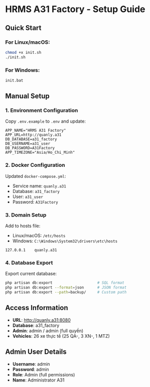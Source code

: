 # HRMS A31 Factory - Setup Guide

## Quick Start

### For Linux/macOS:
```bash
chmod +x init.sh
./init.sh
```

### For Windows:
```cmd
init.bat
```

## Manual Setup

### 1. Environment Configuration
Copy `.env.example` to `.env` and update:
```env
APP_NAME="HRMS A31 Factory"
APP_URL=http://quanly.a31
DB_DATABASE=a31_factory
DB_USERNAME=a31_user
DB_PASSWORD=A31Factory
APP_TIMEZONE="Asia/Ho_Chi_Minh"
```

### 2. Docker Configuration
Updated `docker-compose.yml`:
- Service name: `quanly.a31`
- Database: `a31_factory`
- User: `a31_user`
- Password: `A31Factory`

### 3. Domain Setup
Add to hosts file:
- Linux/macOS: `/etc/hosts`
- Windows: `C:\Windows\System32\drivers\etc\hosts`

```
127.0.0.1    quanly.a31
```

### 4. Database Export
Export current database:
```bash
php artisan db:export                    # SQL format
php artisan db:export --format=json      # JSON format
php artisan db:export --path=backup/     # Custom path
```

## Access Information
- **URL**: http://quanly.a31:8080
- **Database**: a31_factory
- **Admin**: admin / admin (full quyền)
- **Vehicles**: 26 xe thực tế (25 QA-, 3 XN-, 1 MTZ)

## Admin User Details
- **Username**: admin
- **Password**: admin
- **Role**: Admin (full permissions)
- **Name**: Administrator A31
